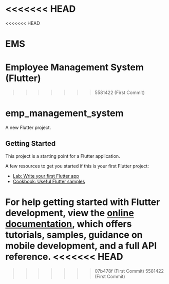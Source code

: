 <<<<<<< HEAD
=======
<<<<<<< HEAD
# EMS
Employee Management System (Flutter)
=======
>>>>>>> 5581422 (First Commit)
# emp_management_system

A new Flutter project.

## Getting Started

This project is a starting point for a Flutter application.

A few resources to get you started if this is your first Flutter project:

- [Lab: Write your first Flutter app](https://docs.flutter.dev/get-started/codelab)
- [Cookbook: Useful Flutter samples](https://docs.flutter.dev/cookbook)

For help getting started with Flutter development, view the
[online documentation](https://docs.flutter.dev/), which offers tutorials,
samples, guidance on mobile development, and a full API reference.
<<<<<<< HEAD
=======
>>>>>>> 07b478f (First Commit)
>>>>>>> 5581422 (First Commit)
